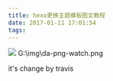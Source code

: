 ```yaml
---
title: hexo更换主题模板图文教程
date: 2017-01-11 17:01:54
tags:
---
```

![](file:///G:/hexo/source/_posts/2017-01-13-14-16-52.png)
G:\img\da-png-watch.png

it's change by travis